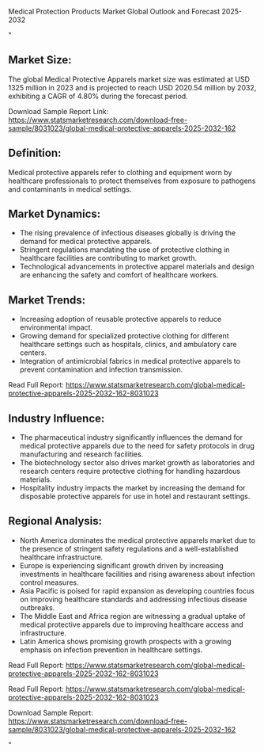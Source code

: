 Medical Protection Products Market Global Outlook and Forecast 2025-2032

"<html>
<body>

<h2>Market Size:</h2>
<p>The global Medical Protective Apparels market size was estimated at USD 1325 million in 2023 and is projected to reach USD 2020.54 million by 2032, exhibiting a CAGR of 4.80% during the forecast period.</p>
<p>Download Sample Report Link: <a href='https://www.statsmarketresearch.com/download-free-sample/8031023/global-medical-protective-apparels-2025-2032-162'>https://www.statsmarketresearch.com/download-free-sample/8031023/global-medical-protective-apparels-2025-2032-162</a></p>

<h2>Definition:</h2>
<p>Medical protective apparels refer to clothing and equipment worn by healthcare professionals to protect themselves from exposure to pathogens and contaminants in medical settings.</p>

<h2>Market Dynamics:</h2>
<ul>
  <li>The rising prevalence of infectious diseases globally is driving the demand for medical protective apparels.</li>
  <li>Stringent regulations mandating the use of protective clothing in healthcare facilities are contributing to market growth.</li>
  <li>Technological advancements in protective apparel materials and design are enhancing the safety and comfort of healthcare workers.</li>
</ul>

<h2>Market Trends:</h2>
<ul>
  <li>Increasing adoption of reusable protective apparels to reduce environmental impact.</li>
  <li>Growing demand for specialized protective clothing for different healthcare settings such as hospitals, clinics, and ambulatory care centers.</li>
  <li>Integration of antimicrobial fabrics in medical protective apparels to prevent contamination and infection transmission.</li>
</ul>
<p>Read Full Report: <a href='https://www.statsmarketresearch.com/global-medical-protective-apparels-2025-2032-162-8031023'>https://www.statsmarketresearch.com/global-medical-protective-apparels-2025-2032-162-8031023</a></p>

<h2>Industry Influence:</h2>
<ul>
  <li>The pharmaceutical industry significantly influences the demand for medical protective apparels due to the need for safety protocols in drug manufacturing and research facilities.</li>
  <li>The biotechnology sector also drives market growth as laboratories and research centers require protective clothing for handling hazardous materials.</li>
  <li>Hospitality industry impacts the market by increasing the demand for disposable protective apparels for use in hotel and restaurant settings.</li>
</ul>

<h2>Regional Analysis:</h2>
<ul>
  <li>North America dominates the medical protective apparels market due to the presence of stringent safety regulations and a well-established healthcare infrastructure.</li>
  <li>Europe is experiencing significant growth driven by increasing investments in healthcare facilities and rising awareness about infection control measures.</li>
  <li>Asia Pacific is poised for rapid expansion as developing countries focus on improving healthcare standards and addressing infectious disease outbreaks.</li>
  <li>The Middle East and Africa region are witnessing a gradual uptake of medical protective apparels due to improving healthcare access and infrastructure.</li>
  <li>Latin America shows promising growth prospects with a growing emphasis on infection prevention in healthcare settings.</li>
</ul>
<p>Read Full Report: <a href='https://www.statsmarketresearch.com/global-medical-protective-apparels-2025-2032-162-8031023'>https://www.statsmarketresearch.com/global-medical-protective-apparels-2025-2032-162-8031023</a></p>

<p>Read Full Report: <a href='https://www.statsmarketresearch.com/global-medical-protective-apparels-2025-2032-162-8031023'>https://www.statsmarketresearch.com/global-medical-protective-apparels-2025-2032-162-8031023</a></p>
<p>Download Sample Report: <a href='https://www.statsmarketresearch.com/download-free-sample/8031023/global-medical-protective-apparels-2025-2032-162'>https://www.statsmarketresearch.com/download-free-sample/8031023/global-medical-protective-apparels-2025-2032-162</a></p>

</body>
</html>"
